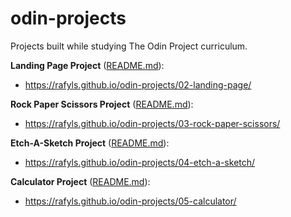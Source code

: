 # odin-projects
Projects built while studying The Odin Project curriculum.

**Landing Page Project** ([README.md](./02-landing-page/README.md)):
- https://rafyls.github.io/odin-projects/02-landing-page/

**Rock Paper Scissors Project** ([README.md](./03-rock-paper-scissors/README.md)):
- https://rafyls.github.io/odin-projects/03-rock-paper-scissors/

**Etch-A-Sketch Project** ([README.md](./04-etch-a-sketch/README.md)):
- https://rafyls.github.io/odin-projects/04-etch-a-sketch/

**Calculator Project** ([README.md](./05-calculator/README.md)):
- https://rafyls.github.io/odin-projects/05-calculator/